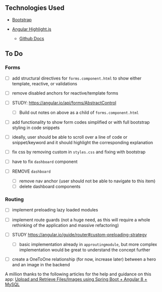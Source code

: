 ## Technologies Used

- [Bootstrap](https://getbootstrap.com/)

- [Angular Highlight.js](https://www.npmjs.com/package/ngx-highlightjs)
    - [Github Docs](https://github.com/highlightjs/highlight.js)

## To Do 

### Forms

- [ ] add structural directives for `forms.component.html` to show either template, reactive, or validations
- [ ] remove disabled anchors for reactive/template forms
- [ ] STUDY: https://angular.io/api/forms/AbstractControl
    - [ ] Build out notes on above as a child of `forms.component.html`
- [ ] add functionality to show form codes simplified or with full bootstrap styling in code snippets  
- [ ] ideally, user should be able to scroll over a line of code or snippet/keyword and it should highlight the corresponding explanation  
- [ ] fix css by removing custom in `styles.css` and fixing with bootstrap

- [ ] have to fix `dashboard` component
- [ ] REMOVE `dashboard` 
    - [ ] remove nav anchor (user should not be able to navigate to this item)
    - [ ] delete dashboard components 

### Routing 
 - [ ] implement preloading lazy loaded modules 
 - [ ] implement route guards (not a huge need, as this will require a whole rethinking of the application and massive refactoring)
 - [ ] STUDY https://angular.io/guide/router#custom-preloading-strategy
    - [ ] basic implementation already in `approutingmodule`, but more complex implementation would be great to understand the concept further



 - [ ] create a OneToOne relationship (for now, increase later) between a hero and an image in the backend



 A million thanks to the following articles for the help and guidance on this app:
 [Upload and Retrieve Files/Images using Spring Boot + Angular 8 + MySQL](https://medium.com/@rameez.s.shaikh/upload-and-retrieve-images-using-spring-boot-angular-8-mysql-18c166f7bc98)